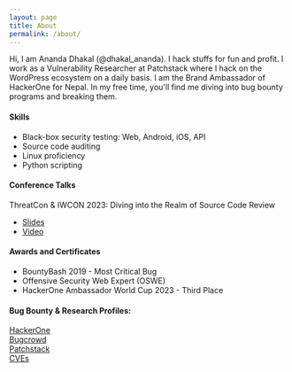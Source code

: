 ```yaml
---
layout: page
title: About
permalink: /about/
---
```


Hi, I am Ananda Dhakal (@dhakal_ananda). I hack stuffs for fun and profit. I work as a Vulnerability Researcher at Patchstack where I hack on the WordPress ecosystem on a daily basis. I am the Brand Ambassador of HackerOne for Nepal. In my free time, you'll find me diving into bug bounty programs and breaking them.

#### Skills

- Black-box security testing: Web, Android, iOS, API
- Source code auditing
- Linux proficiency
- Python scripting

#### Conference Talks

ThreatCon & IWCON 2023: Diving into the Realm of Source Code Review

- [Slides][code review slides]
- [Video][code review video]

#### Awards and Certificates

- BountyBash 2019 - Most Critical Bug
- Offensive Security Web Expert (OSWE)
- HackerOne Ambassador World Cup 2023 - Third Place

#### Bug Bounty & Research Profiles:

[HackerOne][hackerone] <br>
[Bugcrowd][bugcrowd] <br>
[Patchstack][patchstack]<br>
[CVEs][CVEs]

[hackerone]: https://hackerone.com/dhakal_ananda
[bugcrowd]: https://bugcrowd.com/dhakal-ananda
[patchstack]: https://patchstack.com/database/researcher/2df8ab85-c40b-40b1-a320-67f8b09302b0
[cves]: https://github.com/dhakalananda/cves
[code review slides]: https://docs.google.com/presentation/d/10Rqpj2RMIhprXe6jbLI1i1A7okq8TWn1wTDV_vSZGOM
[code review video]: https://www.youtube.com/watch?v=8TzCU01_K9s